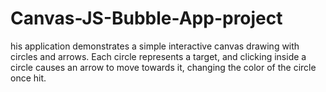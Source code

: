# Canvas-JS-Bubble-App-project
his application demonstrates a simple interactive canvas drawing with circles and arrows. Each circle represents a target, and clicking inside a circle causes an arrow to move towards it, changing the color of the circle once hit.
